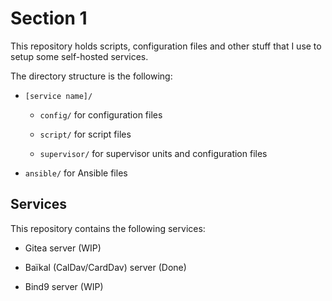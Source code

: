 # Section 1

This repository holds scripts, configuration files and other stuff that I use to setup some self-hosted services.

The directory structure is the following:

- `[service name]/`

    - `config/` for configuration files

    - `script/` for script files

    - `supervisor/` for supervisor units and configuration files

- `ansible/` for Ansible files


## Services

This repository contains the following services:

- Gitea server (WIP)

- Baïkal (CalDav/CardDav) server (Done)

- Bind9 server (WIP)

